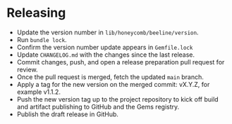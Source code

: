 # Releasing

- Update the version number in `lib/honeycomb/beeline/version`.
- Run `bundle lock`.
- Confirm the version number update appears in `Gemfile.lock`
- Update `CHANGELOG.md` with the changes since the last release.
- Commit changes, push, and open a release preparation pull request for review.
- Once the pull request is merged, fetch the updated `main` branch.
- Apply a tag for the new version on the merged commit: vX.Y.Z, for example v1.1.2.
- Push the new version tag up to the project repository to kick off build and artifact publishing to GitHub and the Gems registry.
- Publish the draft release in GitHub.
